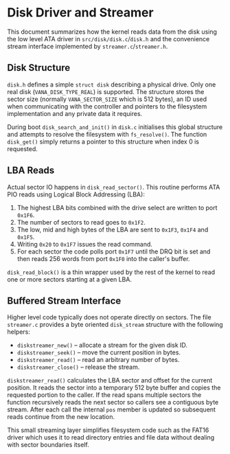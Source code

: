 # Disk Driver and Streamer

This document summarizes how the kernel reads data from the disk using the
low level ATA driver in `src/disk/disk.c`/`disk.h` and the convenience
stream interface implemented by `streamer.c`/`streamer.h`.

## Disk Structure

`disk.h` defines a simple `struct disk` describing a physical drive. Only one
real disk (`VANA_DISK_TYPE_REAL`) is supported. The structure stores the
sector size (normally `VANA_SECTOR_SIZE` which is 512 bytes), an ID used when
communicating with the controller and pointers to the filesystem implementation
and any private data it requires.

During boot `disk_search_and_init()` in `disk.c` initialises this global
structure and attempts to resolve the filesystem with `fs_resolve()`. The
function `disk_get()` simply returns a pointer to this structure when index 0 is
requested.

## LBA Reads

Actual sector IO happens in `disk_read_sector()`. This routine performs ATA
PIO reads using Logical Block Addressing (LBA):

1. The highest LBA bits combined with the drive select are written to port
   `0x1F6`.
2. The number of sectors to read goes to `0x1F2`.
3. The low, mid and high bytes of the LBA are sent to `0x1F3`, `0x1F4` and
   `0x1F5`.
4. Writing `0x20` to `0x1F7` issues the read command.
5. For each sector the code polls port `0x1F7` until the DRQ bit is set and then
   reads 256 words from port `0x1F0` into the caller's buffer.

`disk_read_block()` is a thin wrapper used by the rest of the kernel to read one
or more sectors starting at a given LBA.

## Buffered Stream Interface

Higher level code typically does not operate directly on sectors. The file
`streamer.c` provides a byte oriented `disk_stream` structure with the
following helpers:

- `diskstreamer_new()` – allocate a stream for the given disk ID.
- `diskstreamer_seek()` – move the current position in bytes.
- `diskstreamer_read()` – read an arbitrary number of bytes.
- `diskstreamer_close()` – release the stream.

`diskstreamer_read()` calculates the LBA sector and offset for the current
position. It reads the sector into a temporary 512 byte buffer and copies the
requested portion to the caller. If the read spans multiple sectors the
function recursively reads the next sector so callers see a contiguous byte
stream. After each call the internal `pos` member is updated so subsequent reads
continue from the new location.

This small streaming layer simplifies filesystem code such as the FAT16 driver
which uses it to read directory entries and file data without dealing with
sector boundaries itself.

